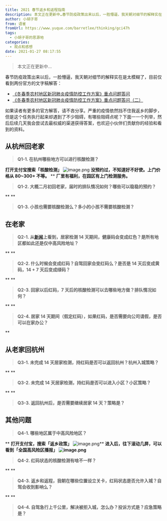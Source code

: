 ```yaml
---
title: 2021 春节返乡和返程指南
description: 本文正在更新中…春节防疫政策出来以后，一脸懵逼，我天朝对细节的解释实在是太模糊了，目前仅看到两份官方的文字稿解答：《冬春季农村地区新冠肺炎疫情防控工作方案》重点问题答问《冬春季农村地区新冠肺炎疫情防控工作方案》重点问题答问（二）如果读者有更多的官方解答，请不吝分享。严重的疫情依然挡不住我返乡的...
author: 小胡子哥
from: 语雀
fromUrl: https://www.yuque.com/barretlee/thinking/gci47h
tags:
  - 小胡子哥的思源地
categories:
  - 观点和感想
date: 2021-01-27 08:17:55
---
```


> 本文正在更新中…



春节防疫政策出来以后，一脸懵逼，我天朝对细节的解释实在是太模糊了，目前仅看到两份官方的文字稿解答：


- [《冬春季农村地区新冠肺炎疫情防控工作方案》重点问题答问](http://www.nhc.gov.cn/jkj/s7915/202101/f1590bbfc60a43ab81564061bc7e14fc.shtml)
- [《冬春季农村地区新冠肺炎疫情防控工作方案》重点问题答问（二）](http://www.nhc.gov.cn/jkj/s7915/202101/f3fc5701ffcb4c03948a13d2b26c08a9.shtml)



如果读者有更多的官方解答，请不吝分享。严重的疫情依然挡不住我返乡的脚步，但是这个任务执行起来却遇到了不少阻碍，有哪些阻碍点呢？下面一一个列举，然后后续几天我会尝试去最权威的渠道获得答案，也欢迎小伙伴们贡献你的经验和看到的资料。


## 从杭州回老家


> **Q1-1. 在杭州哪些地方可以进行核酸检测？**



**打开支付宝搜索「核酸检测」**
![image.png](https://cdn.jsdelivr.net/gh/barretlee/blog/blog/src/blogimgs/2021/01/27/1611752108613-2e139ad7-0c78-4fc6-9546-3e4b302e94fd.png)
**没预约过，不知道好不好使。上门价格从 80~300+ 不等。**
**
**厂里有福利，在园区有上门检测服务。**


> **Q1-2. 大概二月初回老家，届时的排队情况如何？哪些可以稳稳的预约？**

**
**
> **Q1-3. 小孩也需要核酸检测么？多小的小孩不需要核酸检测？**



## 在老家


> **Q2-1. 从**[**新闻**](https://www.yicai.com/news/100906136.html)**上看到，居家检测 14 天期间，健康码会变成红色？是所有地区都如此还是仅中高风险地址？**

**
**
> **Q2-2. 什么时候会变成红码？自驾回家会变红码么？是否是 14 天后变成黄码，14 + 7 天后变成绿码？**

**
**
> **Q2-3. 回家以后红码，7 天后的核酸检测可以去哪些地方做？排队情况如何？**

**
**
> **Q2-4. 居家 14 天期间（假定红码），如果红码，是否需要向公司请假，是否可以在家办公？**

**
## 从老家回杭州


> **Q3-1. 未完成 14 天居家检测，持红码是否可以返回杭州？杭州入城策略？**

**
**
> **Q3-2. 未完成 14 天居家检测，持红码是否可以进入小区？小区策略？**

**
**
> **Q3-3. 返回杭州后，是否需要继续居家 14 天？策略是？**





## 其他问题


> **Q4-1. 哪些地区属于中高风险地区？**

**
**打开支付宝，搜索「返乡政策」**
![image.png](https://cdn.jsdelivr.net/gh/barretlee/blog/blog/src/blogimgs/2021/01/27/1611751928083-4e2cbc61-ec2b-4ecf-82a0-a1a4fd9a707e.png)**
**进入后，往下滚动几屏，可以看到「全国高风险区播报」**
**![image.png](https://cdn.jsdelivr.net/gh/barretlee/blog/blog/src/blogimgs/2021/01/27/1611751971491-d62e187f-e0af-4540-822f-cf863ca42be9.png)**
> **Q4-2. 红码状态的核酸检测有啥不一样？**

**
**
> **Q4-3. 返乡和返程，我朝在哪些位置设立关卡，红码状态是否允许入城？自驾会收到影响么？**

**
**
> **Q4-4. 自驾急行上千公里，解决被拒入城，怎么办？投诉方式是？应急策略是？**

